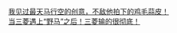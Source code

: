   
[我见过最天马行空的创意，不敌他拍下的鸡毛蒜皮！](http://www.dianyue.me/archives/191/sbkq6kkv9dozak0u/)  
[当三菱遇上“野马”之后！三菱输的很彻底！](http://www.dianyue.me/archives/452/xocn4lkggigtl1hk/)